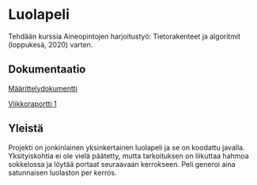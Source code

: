 # Luolapeli

Tehdään kurssia Aineopintojen harjoitustyö: Tietorakenteet ja algoritmit (loppukesä, 2020) varten.

## Dokumentaatio

[Määrittelydokumentti](https://github.com/HyTom/Luolapeli/blob/master/dokumentaatio/maarittelydokumentti.md)

[Viikkoraportti 1](https://github.com/HyTom/Luolapeli/blob/master/dokumentaatio/viikkoraportti1.md)

## Yleistä

Projekti on jonkinlainen yksinkertainen luolapeli ja se on koodattu javalla. Yksityiskohtia ei ole vielä päätetty, mutta tarkoituksen on liikuttaa hahmoa sokkelossa ja löytää portaat seuraavaan kerrokseen. Peli generoi aina satunnaisen luolaston per kerros. 
